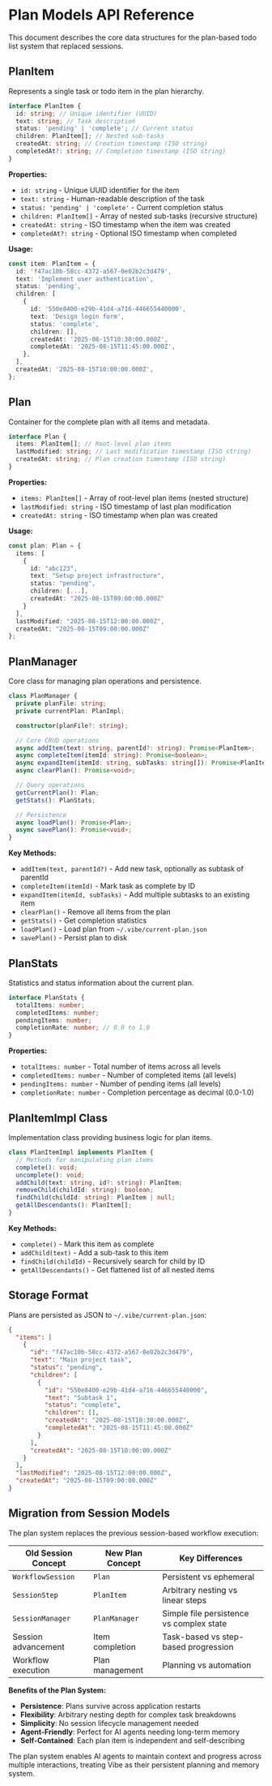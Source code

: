 # Plan Models API Reference

This document describes the core data structures for the plan-based todo list system that replaced sessions.

## PlanItem

Represents a single task or todo item in the plan hierarchy.

```typescript
interface PlanItem {
  id: string; // Unique identifier (UUID)
  text: string; // Task description
  status: 'pending' | 'complete'; // Current status
  children: PlanItem[]; // Nested sub-tasks
  createdAt: string; // Creation timestamp (ISO string)
  completedAt?: string; // Completion timestamp (ISO string)
}
```

**Properties:**

- `id: string` - Unique UUID identifier for the item
- `text: string` - Human-readable description of the task
- `status: 'pending' | 'complete'` - Current completion status
- `children: PlanItem[]` - Array of nested sub-tasks (recursive structure)
- `createdAt: string` - ISO timestamp when the item was created
- `completedAt?: string` - Optional ISO timestamp when completed

**Usage:**

```typescript
const item: PlanItem = {
  id: 'f47ac10b-58cc-4372-a567-0e02b2c3d479',
  text: 'Implement user authentication',
  status: 'pending',
  children: [
    {
      id: '550e8400-e29b-41d4-a716-446655440000',
      text: 'Design login form',
      status: 'complete',
      children: [],
      createdAt: '2025-08-15T10:30:00.000Z',
      completedAt: '2025-08-15T11:45:00.000Z',
    },
  ],
  createdAt: '2025-08-15T10:00:00.000Z',
};
```

## Plan

Container for the complete plan with all items and metadata.

```typescript
interface Plan {
  items: PlanItem[]; // Root-level plan items
  lastModified: string; // Last modification timestamp (ISO string)
  createdAt: string; // Plan creation timestamp (ISO string)
}
```

**Properties:**

- `items: PlanItem[]` - Array of root-level plan items (nested structure)
- `lastModified: string` - ISO timestamp of last plan modification
- `createdAt: string` - ISO timestamp when plan was created

**Usage:**

```typescript
const plan: Plan = {
  items: [
    {
      id: "abc123",
      text: "Setup project infrastructure",
      status: "pending",
      children: [...],
      createdAt: "2025-08-15T09:00:00.000Z"
    }
  ],
  lastModified: "2025-08-15T12:00:00.000Z",
  createdAt: "2025-08-15T09:00:00.000Z"
};
```

## PlanManager

Core class for managing plan operations and persistence.

```typescript
class PlanManager {
  private planFile: string;
  private currentPlan: PlanImpl;

  constructor(planFile?: string);

  // Core CRUD operations
  async addItem(text: string, parentId?: string): Promise<PlanItem>;
  async completeItem(itemId: string): Promise<boolean>;
  async expandItem(itemId: string, subTasks: string[]): Promise<PlanItem[]>;
  async clearPlan(): Promise<void>;

  // Query operations
  getCurrentPlan(): Plan;
  getStats(): PlanStats;

  // Persistence
  async loadPlan(): Promise<Plan>;
  async savePlan(): Promise<void>;
}
```

**Key Methods:**

- `addItem(text, parentId?)` - Add new task, optionally as subtask of parentId
- `completeItem(itemId)` - Mark task as complete by ID
- `expandItem(itemId, subTasks)` - Add multiple subtasks to an existing item
- `clearPlan()` - Remove all items from the plan
- `getStats()` - Get completion statistics
- `loadPlan()` - Load plan from `~/.vibe/current-plan.json`
- `savePlan()` - Persist plan to disk

## PlanStats

Statistics and status information about the current plan.

```typescript
interface PlanStats {
  totalItems: number;
  completedItems: number;
  pendingItems: number;
  completionRate: number; // 0.0 to 1.0
}
```

**Properties:**

- `totalItems: number` - Total number of items across all levels
- `completedItems: number` - Number of completed items (all levels)
- `pendingItems: number` - Number of pending items (all levels)
- `completionRate: number` - Completion percentage as decimal (0.0-1.0)

## PlanItemImpl Class

Implementation class providing business logic for plan items.

```typescript
class PlanItemImpl implements PlanItem {
  // Methods for manipulating plan items
  complete(): void;
  uncomplete(): void;
  addChild(text: string, id?: string): PlanItem;
  removeChild(childId: string): boolean;
  findChild(childId: string): PlanItem | null;
  getAllDescendants(): PlanItem[];
}
```

**Key Methods:**

- `complete()` - Mark this item as complete
- `addChild(text)` - Add a sub-task to this item
- `findChild(childId)` - Recursively search for child by ID
- `getAllDescendants()` - Get flattened list of all nested items

## Storage Format

Plans are persisted as JSON to `~/.vibe/current-plan.json`:

```json
{
  "items": [
    {
      "id": "f47ac10b-58cc-4372-a567-0e02b2c3d479",
      "text": "Main project task",
      "status": "pending",
      "children": [
        {
          "id": "550e8400-e29b-41d4-a716-446655440000",
          "text": "Subtask 1",
          "status": "complete",
          "children": [],
          "createdAt": "2025-08-15T10:30:00.000Z",
          "completedAt": "2025-08-15T11:45:00.000Z"
        }
      ],
      "createdAt": "2025-08-15T10:00:00.000Z"
    }
  ],
  "lastModified": "2025-08-15T12:00:00.000Z",
  "createdAt": "2025-08-15T09:00:00.000Z"
}
```

## Migration from Session Models

The plan system replaces the previous session-based workflow execution:

| Old Session Concept | New Plan Concept | Key Differences                          |
| ------------------- | ---------------- | ---------------------------------------- |
| `WorkflowSession`   | `Plan`           | Persistent vs ephemeral                  |
| `SessionStep`       | `PlanItem`       | Arbitrary nesting vs linear steps        |
| `SessionManager`    | `PlanManager`    | Simple file persistence vs complex state |
| Session advancement | Item completion  | Task-based vs step-based progression     |
| Workflow execution  | Plan management  | Planning vs automation                   |

**Benefits of the Plan System:**

- **Persistence**: Plans survive across application restarts
- **Flexibility**: Arbitrary nesting depth for complex task breakdowns
- **Simplicity**: No session lifecycle management needed
- **Agent-Friendly**: Perfect for AI agents needing long-term memory
- **Self-Contained**: Each plan item is independent and self-describing

The plan system enables AI agents to maintain context and progress across multiple interactions, treating Vibe as their persistent planning and memory system.
